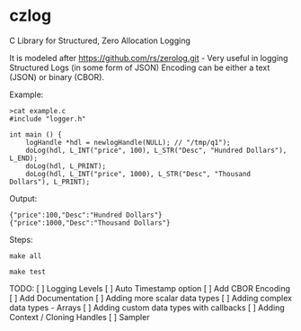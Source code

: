 # czlog
C Library for Structured, Zero Allocation Logging

It is modeled after https://github.com/rs/zerolog.git - 
Very useful in logging Structured Logs (in some form of JSON)
Encoding can be either a text (JSON) or binary (CBOR).

Example:
```
>cat example.c
#include "logger.h"

int main () {
    logHandle *hdl = newlogHandle(NULL); // "/tmp/q1");
    doLog(hdl, L_INT("price", 100), L_STR("Desc", "Hundred Dollars"), L_END);
    doLog(hdl, L_PRINT);
    doLog(hdl, L_INT("price", 1000), L_STR("Desc", "Thousand Dollars"), L_PRINT);
```

Output:
```
{"price":100,"Desc":"Hundred Dollars"}
{"price":1000,"Desc":"Thousand Dollars"}
```

Steps:
```
make all

make test
```

TODO:
[ ] Logging Levels
[ ] Auto Timestamp option
[ ] Add CBOR Encoding
[ ] Add Documentation
[ ] Adding more scalar data types
[ ] Adding complex data types - Arrays
[ ] Adding custom data types with callbacks
[ ] Adding Context / Cloning Handles
[ ] Sampler


